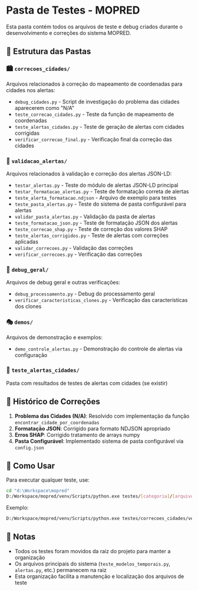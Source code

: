 # Pasta de Testes - MOPRED

Esta pasta contém todos os arquivos de teste e debug criados durante o desenvolvimento e correções do sistema MOPRED.

## 📁 Estrutura das Pastas

### 🏙️ `correcoes_cidades/`
Arquivos relacionados à correção do mapeamento de coordenadas para cidades nos alertas:

- `debug_cidades.py` - Script de investigação do problema das cidades aparecerem como "N/A"
- `teste_correcao_cidades.py` - Teste da função de mapeamento de coordenadas
- `teste_alertas_cidades.py` - Teste de geração de alertas com cidades corrigidas
- `verificar_correcao_final.py` - Verificação final da correção das cidades

### 🚨 `validacao_alertas/`
Arquivos relacionados à validação e correção dos alertas JSON-LD:

- `testar_alertas.py` - Teste do módulo de alertas JSON-LD principal
- `testar_formatacao_alertas.py` - Teste de formatação correta de alertas
- `teste_alerta_formatacao.ndjson` - Arquivo de exemplo para testes
- `teste_pasta_alertas.py` - Teste do sistema de pasta configurável para alertas
- `validar_pasta_alertas.py` - Validação da pasta de alertas
- `teste_formatacao_json.py` - Teste de formatação JSON dos alertas
- `teste_correcao_shap.py` - Teste de correção dos valores SHAP
- `teste_alertas_corrigidos.py` - Teste de alertas com correções aplicadas
- `validar_correcoes.py` - Validação das correções
- `verificar_correcoes.py` - Verificação das correções

### 🔧 `debug_geral/`
Arquivos de debug geral e outras verificações:

- `debug_processamento.py` - Debug do processamento geral
- `verificar_caracteristicas_clones.py` - Verificação das características dos clones

### 🎭 `demos/`
Arquivos de demonstração e exemplos:

- `demo_controle_alertas.py` - Demonstração do controle de alertas via configuração

### 📂 `teste_alertas_cidades/`
Pasta com resultados de testes de alertas com cidades (se existir)

## 🎯 Histórico de Correções

1. **Problema das Cidades (N/A)**: Resolvido com implementação da função `encontrar_cidade_por_coordenadas`
2. **Formatação JSON**: Corrigido para formato NDJSON apropriado
3. **Erros SHAP**: Corrigido tratamento de arrays numpy
4. **Pasta Configurável**: Implementado sistema de pasta configurável via `config.json`

## 🚀 Como Usar

Para executar qualquer teste, use:
```bash
cd "d:\Workspace\mopred"
D:/Workspace/mopred/venv/Scripts/python.exe testes/[categoria]/[arquivo_teste].py
```

Exemplo:
```bash
D:/Workspace/mopred/venv/Scripts/python.exe testes/correcoes_cidades/verificar_correcao_final.py
```

## 📝 Notas

- Todos os testes foram movidos da raiz do projeto para manter a organização
- Os arquivos principais do sistema (`teste_modelos_temporais.py`, `alertas.py`, etc.) permanecem na raiz
- Esta organização facilita a manutenção e localização dos arquivos de teste
